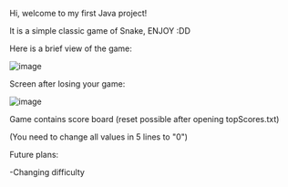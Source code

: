 Hi, welcome to my first Java project!

It is a simple classic game of Snake, ENJOY :DD

Here is a brief view of the game:

![image](https://github.com/konris39/GameOfSnake/assets/151552959/d182bbf8-b00e-4274-ae69-318ea317e445)


Screen after losing your game:


![image](https://github.com/konris39/GameOfSnake/assets/151552959/fe460182-dc48-46f1-80b5-0c67007628ae)

Game contains score board (reset possible after opening topScores.txt)

(You need to change all values in 5 lines to "0")

Future plans:

-Changing difficulty
